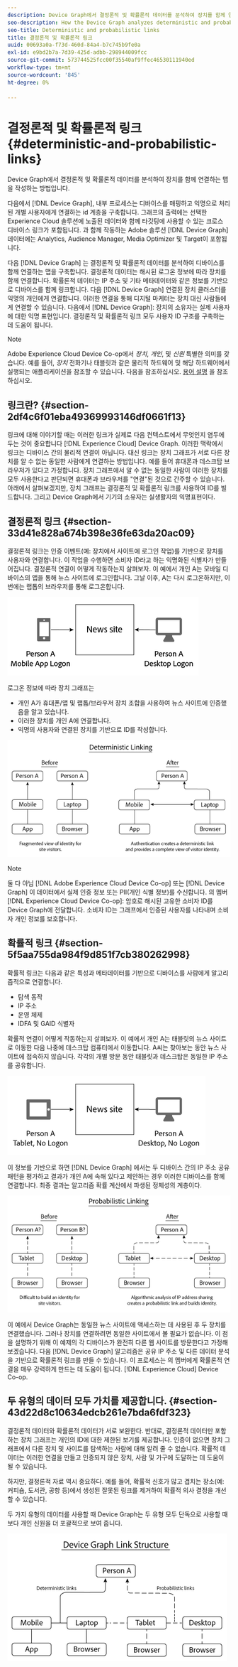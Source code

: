 ```yaml
---
description: Device Graph에서 결정론적 및 확률론적 데이터를 분석하여 장치를 함께 연결하는 맵을 작성하는 방법입니다.
seo-description: How the Device Graph analyzes deterministic and probabilistic data to build a map that links devices together.
seo-title: Deterministic and probabilistic links
title: 결정론적 및 확률론적 링크
uuid: 00693a0a-f73d-460d-84a4-b7c745b9fe0a
exl-id: e9bd2b7a-7d39-425d-adbb-298944009fcc
source-git-commit: 573744525fcc00f35540af9ffec46530111940ed
workflow-type: tm+mt
source-wordcount: '845'
ht-degree: 0%

---
```


# 결정론적 및 확률론적 링크{#deterministic-and-probabilistic-links}

Device Graph에서 결정론적 및 확률론적 데이터를 분석하여 장치를 함께 연결하는 맵을 작성하는 방법입니다.

다음에서 [!DNL Device Graph], 내부 프로세스는 디바이스를 매핑하고 익명으로 처리된 개별 사용자에게 연결하는 id 계층을 구축합니다. 그래프의 출력에는 선택한 Experience Cloud 솔루션에 노출된 데이터와 함께 타깃팅에 사용할 수 있는 크로스 디바이스 링크가 포함됩니다. 과 함께 작동하는 Adobe 솔루션 [!DNL Device Graph] 데이터에는 Analytics, Audience Manager, Media Optimizer 및 Target이 포함됩니다.

다음 [!DNL Device Graph] 는 결정론적 및 확률론적 데이터를 분석하여 디바이스를 함께 연결하는 맵을 구축합니다. 결정론적 데이터는 해시된 로그온 정보에 따라 장치를 함께 연결합니다. 확률론적 데이터는 IP 주소 및 기타 메타데이터와 같은 정보를 기반으로 디바이스를 함께 링크합니다. 다음 [!DNL Device Graph] 연결된 장치 클러스터를 익명의 개인에게 연결합니다. 이러한 연결을 통해 디지털 마케터는 장치 대신 사람들에게 연결할 수 있습니다. 다음에서 [!DNL Device Graph]: 장치의 소유자는 실제 사용자에 대한 익명 표현입니다. 결정론적 및 확률론적 링크 모두 사용자 ID 구조를 구축하는 데 도움이 됩니다.

>[!NOTE]
>
>Adobe Experience Cloud Device Co-op에서 *장치*, *개인*, 및 *신원* 특별한 의미를 갖습니다. 예를 들어, *장치* 전화기나 태블릿과 같은 물리적 하드웨어 및 해당 하드웨어에서 실행되는 애플리케이션을 참조할 수 있습니다. 다음을 참조하십시오. [용어 설명](../glossary.md#glossgroup-0f47d7fbd76c4759801f565f341a386c) 을 참조하십시오.

## 링크란? {#section-2df4c6f01eba49369993146df0661f13}

링크에 대해 이야기할 때는 이러한 링크가 실제로 다음 컨텍스트에서 무엇인지 염두에 두는 것이 중요합니다 [!DNL Experience Cloud] Device Graph. 이러한 맥락에서 링크는 디바이스 간의 물리적 연결이 아닙니다. 대신 링크는 장치 그래프가 서로 다른 장치를 알 수 없는 동일한 사람에게 연결하는 방법입니다. 예를 들어 휴대폰과 데스크탑 브라우저가 있다고 가정합니다. 장치 그래프에서 알 수 없는 동일한 사람이 이러한 장치를 모두 사용한다고 판단되면 휴대폰과 브라우저를 &quot;연결&quot;된 것으로 간주할 수 있습니다. 아래에서 살펴보겠지만, 장치 그래프는 결정론적 및 확률론적 링크를 사용하여 ID를 빌드합니다. 그리고 Device Graph에서 기기의 소유자는 실생활자의 익명표현이다.

## 결정론적 링크 {#section-33d41e828a674b398e36fe63da20ac09}

결정론적 링크는 인증 이벤트(예: 장치에서 사이트에 로그인 작업)를 기반으로 장치를 사용자와 연결합니다. 이 작업을 수행하면 소비자 ID라고 하는 익명화된 식별자가 만들어집니다. 결정론적 연결이 어떻게 작동하는지 살펴보자. 이 예에서 개인 A는 모바일 디바이스의 앱을 통해 뉴스 사이트에 로그인합니다. 그날 이후, A는 다시 로그온하지만, 이번에는 랩톱의 브라우저를 통해 로그온합니다.

![](assets/link1.png)

로그온 정보에 따라 장치 그래프는

* 개인 A가 휴대폰/앱 및 랩톱/브라우저 장치 조합을 사용하여 뉴스 사이트에 인증했음을 알고 있습니다.
* 이러한 장치를 개인 A에 연결합니다.
* 익명의 사용자와 연결된 장치를 기반으로 ID를 작성합니다.

![](assets/link2.png)

>[!NOTE]
>
>둘 다 아님 [!DNL Adobe Experience Cloud Device Co-op] 또는 [!DNL Device Graph] 이 데이터에서 실제 인증 정보 또는 PII(개인 식별 정보)를 수신합니다. 의 멤버 [!DNL Experience Cloud Device Co-op]: 암호로 해시된 고유한 소비자 ID를 Device Graph에 전달합니다. 소비자 ID는 그래프에서 인증된 사용자를 나타내며 소비자 개인 정보를 보호합니다.

## 확률적 링크 {#section-5f5aa755da984f9d851f7cb380262998}

확률적 링크는 다음과 같은 특성과 메타데이터를 기반으로 디바이스를 사람에게 알고리즘적으로 연결합니다.

* 탐색 동작
* IP 주소
* 운영 체제
* IDFA 및 GAID 식별자

확률적 연결이 어떻게 작동하는지 살펴보자. 이 예에서 개인 A는 태블릿의 뉴스 사이트로 이동한 다음 나중에 데스크탑 컴퓨터에서 이동합니다. A씨는 찾아보는 동안 뉴스 사이트에 접속하지 않습니다. 각각의 개별 방문 동안 태블릿과 데스크탑은 동일한 IP 주소를 공유합니다.

![](assets/link3.png)

이 정보를 기반으로 하면 [!DNL Device Graph] 에서는 두 디바이스 간의 IP 주소 공유 패턴을 평가하고 결과가 개인 A에 속해 있다고 제안하는 경우 이러한 디바이스를 함께 연결합니다. 최종 결과는 알고리즘 확률 계산에서 파생된 정체성의 계층이다.

![](assets/link4.png)

이 예에서 Device Graph는 동일한 뉴스 사이트에 액세스하는 데 사용된 후 두 장치를 연결했습니다. 그러나 장치를 연결하려면 동일한 사이트에서 볼 필요가 없습니다. 이 점을 설명하기 위해 이 예제의 각 디바이스가 완전히 다른 웹 사이트를 방문한다고 가정해 보겠습니다. 다음 [!DNL Device Graph] 알고리즘은 공유 IP 주소 및 다른 데이터 분석을 기반으로 확률론적 링크를 만들 수 있습니다. 이 프로세스는 의 멤버에게 확률론적 연결을 매우 강력하게 만드는 데 도움이 됩니다. [!DNL Experience Cloud] Device Co-op.

## 두 유형의 데이터 모두 가치를 제공합니다. {#section-43d22d8c10634edcb261e7bda6fdf323}

결정론적 데이터와 확률론적 데이터가 서로 보완한다. 반대로, 결정론적 데이터만 포함하는 장치 그래프는 개인의 ID에 대한 제한된 보기를 제공합니다. 인증이 없으면 장치 그래프에서 다른 장치 및 사이트를 탐색하는 사람에 대해 알려 줄 수 없습니다. 확률적 데이터는 이러한 연결을 만들고 인증되지 않은 장치, 사람 및 가구에 도달하는 데 도움이 될 수 있습니다.

하지만, 결정론적 자료 역시 중요하다. 예를 들어, 확률적 신호가 많고 겹치는 장소(예: 커피숍, 도서관, 공항 등)에서 생성된 잘못된 링크를 제거하여 확률적 의사 결정을 개선할 수 있습니다.

두 가지 유형의 데이터를 사용할 때 Device Graph는 두 유형 모두 단독으로 사용할 때보다 개인 신원을 더 포괄적으로 보여 줍니다.

![](assets/link5.png)
